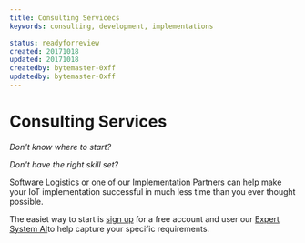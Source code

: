 ```yaml
---
title: Consulting Servicecs
keywords: consulting, development, implementations

status: readyforreview
created: 20171018
updated: 20171018
createdby: bytemaster-0xff
updatedby: bytemaster-0xff
---
```


# Consulting Services

*Don't know where to start?*

*Don't have the right skill set?*

Software Logistics or one of our Implementation Partners can help make your IoT implementation successful in much less time than you ever thought possible.

The easiet way to start is <a href="/Account/Register">sign up</a> for a free account and user our [Expert System AI](ExpertSystem.md)to help capture your specific requirements.

